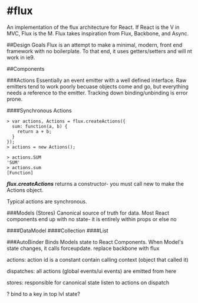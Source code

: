 #flux
====

An implementation of the flux architecture for React.  If React is the V in MVC, Flux is the M.  Flux takes inspiration from Flux, Backbone, and Async.


##Design Goals
Flux is an attempt to make a minimal, modern, front end framework with no boilerplate.  To that end, it uses getters/setters and will nt work in ie9.

##Components

###Actions
Essentially an event emitter with a well defined interface.  Raw emitters tend to work poorly becuase objects come and go, but everything needs a reference to the emitter.  Tracking down binding/unbinding is error prone.  

####Synchronous Actions
```
> var actions, Actions = flux.createActions({
  sum: function(a, b) {
    return a + b;
  }
});
> actions = new Actions();

> actions.SUM
'SUM'
> actions.sum
[Function]
```
***flux.createActions*** returns a constructor- you must call new to make the Actions object.


Typical actions are synchronous.  

###Models (Stores)
Canonical source of truth for data.  Most React components end up with no state- it is entirely within props or else no 

####DataModel
####Collection
####List

###AutoBinder
Binds Models state to React Components.  When Model's state changes, it calls forceupdate.
replace backbone with flux

actions:
  action id is a constant
  contain calling context (object that called it)

dispatches:
  all actions (global events/ui events) are emitted from here

stores:
  responsible for canonical state
  listen to actions on dispatch

   ?
    bind to a key in top lvl state?

